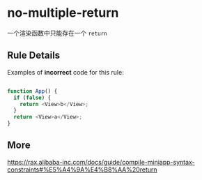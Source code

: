 # no-multiple-return
一个渲染函数中只能存在一个 `return`

## Rule Details

Examples of **incorrect** code for this rule:

```js

function App() {
  if (false) {
    return <View>b</View>;
  }
  return <View>a</View>;
}

```

## More
https://rax.alibaba-inc.com/docs/guide/compile-miniapp-syntax-constraints#%E5%A4%9A%E4%B8%AA%20return